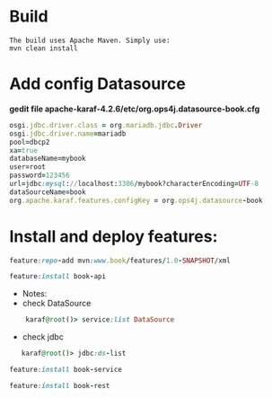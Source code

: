 # Build
    The build uses Apache Maven. Simply use:
    mvn clean install
# Add config Datasource
**gedit file apache-karaf-4.2.6/etc/org.ops4j.datasource-book.cfg**

```ruby
osgi.jdbc.driver.class = org.mariadb.jdbc.Driver
osgi.jdbc.driver.name=mariadb
pool=dbcp2
xa=true
databaseName=mybook
user=root
password=123456
url=jdbc:mysql://localhost:3306/mybook?characterEncoding=UTF-8
dataSourceName=book
org.apache.karaf.features.configKey = org.ops4j.datasource-book
```

# Install and deploy features:
```ruby
feature:repo-add mvn:www.book/features/1.0-SNAPSHOT/xml
```
```ruby
feature:install book-api
```
-   Notes:
- check DataSource
```ruby
    karaf@root()> service:list DataSource
```
- check jdbc
 ```ruby
    karaf@root()> jdbc:ds-list
```

```ruby
feature:install book-service
```
```ruby
feature:install book-rest
```










